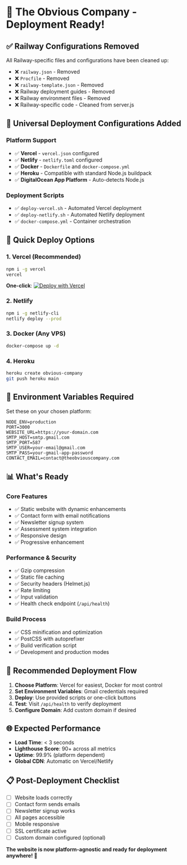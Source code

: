 # 🚀 The Obvious Company - Deployment Ready!

## ✅ Railway Configurations Removed

All Railway-specific files and configurations have been cleaned up:

- ❌ `railway.json` - Removed
- ❌ `Procfile` - Removed
- ❌ `railway-template.json` - Removed
- ❌ Railway deployment guides - Removed
- ❌ Railway environment files - Removed
- ❌ Railway-specific code - Cleaned from server.js

## 🎯 Universal Deployment Configurations Added

### Platform Support

- ✅ **Vercel** - `vercel.json` configured
- ✅ **Netlify** - `netlify.toml` configured
- ✅ **Docker** - `Dockerfile` and `docker-compose.yml`
- ✅ **Heroku** - Compatible with standard Node.js buildpack
- ✅ **DigitalOcean App Platform** - Auto-detects Node.js

### Deployment Scripts

- ✅ `deploy-vercel.sh` - Automated Vercel deployment
- ✅ `deploy-netlify.sh` - Automated Netlify deployment
- ✅ `docker-compose.yml` - Container orchestration

## 🚀 Quick Deploy Options

### 1. Vercel (Recommended)

```bash
npm i -g vercel
vercel
```

**One-click**:
[![Deploy with Vercel](https://vercel.com/button)](https://vercel.com/new/clone?repository-url=https://github.com/Ngulliinsights/Obvious_Company)

### 2. Netlify

```bash
npm i -g netlify-cli
netlify deploy --prod
```

### 3. Docker (Any VPS)

```bash
docker-compose up -d
```

### 4. Heroku

```bash
heroku create obvious-company
git push heroku main
```

## 🔧 Environment Variables Required

Set these on your chosen platform:

```
NODE_ENV=production
PORT=3000
WEBSITE_URL=https://your-domain.com
SMTP_HOST=smtp.gmail.com
SMTP_PORT=587
SMTP_USER=your-email@gmail.com
SMTP_PASS=your-gmail-app-password
CONTACT_EMAIL=contact@theobviouscompany.com
```

## 📊 What's Ready

### Core Features

- ✅ Static website with dynamic enhancements
- ✅ Contact form with email notifications
- ✅ Newsletter signup system
- ✅ Assessment system integration
- ✅ Responsive design
- ✅ Progressive enhancement

### Performance & Security

- ✅ Gzip compression
- ✅ Static file caching
- ✅ Security headers (Helmet.js)
- ✅ Rate limiting
- ✅ Input validation
- ✅ Health check endpoint (`/api/health`)

### Build Process

- ✅ CSS minification and optimization
- ✅ PostCSS with autoprefixer
- ✅ Build verification script
- ✅ Development and production modes

## 🎯 Recommended Deployment Flow

1. **Choose Platform**: Vercel for easiest, Docker for most control
2. **Set Environment Variables**: Gmail credentials required
3. **Deploy**: Use provided scripts or one-click buttons
4. **Test**: Visit `/api/health` to verify deployment
5. **Configure Domain**: Add custom domain if desired

## 🌐 Expected Performance

- **Load Time**: < 3 seconds
- **Lighthouse Score**: 90+ across all metrics
- **Uptime**: 99.9% (platform dependent)
- **Global CDN**: Automatic on Vercel/Netlify

## 📋 Post-Deployment Checklist

- [ ] Website loads correctly
- [ ] Contact form sends emails
- [ ] Newsletter signup works
- [ ] All pages accessible
- [ ] Mobile responsive
- [ ] SSL certificate active
- [ ] Custom domain configured (optional)

**The website is now platform-agnostic and ready for deployment anywhere! 🎉**
